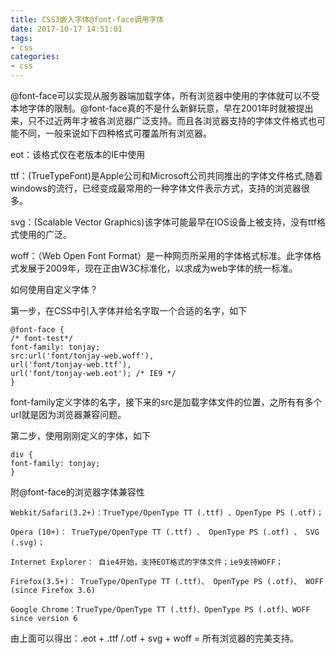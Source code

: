 ```yaml
---
title: CSS3嵌入字体@font-face调用字体 
date: 2017-10-17 14:51:01
tags:
- css 
categories: 
- css 
---
```


@font-face可以实现从服务器端加载字体，所有浏览器中使用的字体就可以不受本地字体的限制。@font-face真的不是什么新鲜玩意，早在2001年时就被提出来，只不过近两年才被各浏览器广泛支持。而且各浏览器支持的字体文件格式也可能不同，一般来说如下四种格式可覆盖所有浏览器。

<!-- more -->

eot：该格式仅在老版本的IE中使用

ttf：(TrueTypeFont)是Apple公司和Microsoft公司共同推出的字体文件格式,随着windows的流行，已经变成最常用的一种字体文件表示方式，支持的浏览器很多。

svg：(Scalable Vector Graphics)该字体可能最早在IOS设备上被支持，没有ttf格式使用的广泛。

woff：（Web Open Font Format）是一种网页所采用的字体格式标准。此字体格式发展于2009年，现在正由W3C标准化，以求成为web字体的统一标准。

如何使用自定义字体？

第一步，在CSS中引入字体并给名字取一个合适的名字，如下
```
@font-face {
/* font-test*/
font-family: tonjay;
src:url('font/tonjay-web.woff'),
url('font/tonjay-web.ttf'),
url('font/tonjay-web.eot'); /* IE9 */
}
```
font-family定义字体的名字，接下来的src是加载字体文件的位置，之所有有多个url就是因为浏览器兼容问题。

第二步，使用刚刚定义的字体，如下
```
div {
font-family: tonjay;
}
```
附@font-face的浏览器字体兼容性
```
Webkit/Safari(3.2+)：TrueType/OpenType TT (.ttf) 、OpenType PS (.otf)；

Opera (10+)： TrueType/OpenType TT (.ttf) 、 OpenType PS (.otf) 、 SVG (.svg)；

Internet Explorer： 自ie4开始，支持EOT格式的字体文件；ie9支持WOFF；

Firefox(3.5+)： TrueType/OpenType TT (.ttf)、 OpenType PS (.otf)、 WOFF (since Firefox 3.6)

Google Chrome：TrueType/OpenType TT (.ttf)、OpenType PS (.otf)、WOFF since version 6
```

由上面可以得出：.eot + .ttf /.otf + svg + woff = 所有浏览器的完美支持。



